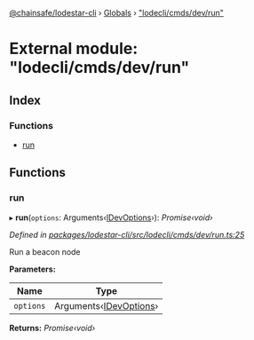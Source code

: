 [@chainsafe/lodestar-cli](../README.md) › [Globals](../globals.md) › ["lodecli/cmds/dev/run"](_lodecli_cmds_dev_run_.md)

# External module: "lodecli/cmds/dev/run"

## Index

### Functions

* [run](_lodecli_cmds_dev_run_.md#run)

## Functions

###  run

▸ **run**(`options`: Arguments‹[IDevOptions](_lodecli_cmds_dev_options_index_.md#idevoptions)›): *Promise‹void›*

*Defined in [packages/lodestar-cli/src/lodecli/cmds/dev/run.ts:25](https://github.com/ChainSafe/lodestar/blob/b76b72d03/packages/lodestar-cli/src/lodecli/cmds/dev/run.ts#L25)*

Run a beacon node

**Parameters:**

Name | Type |
------ | ------ |
`options` | Arguments‹[IDevOptions](_lodecli_cmds_dev_options_index_.md#idevoptions)› |

**Returns:** *Promise‹void›*
